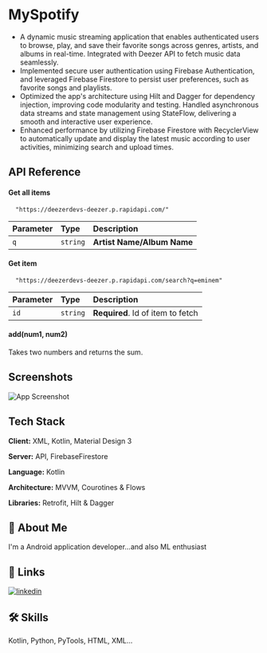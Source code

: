 
# MySpotify

* A dynamic music streaming application that enables authenticated users to browse, play, and save their favorite songs across genres, artists, and albums in real-time. Integrated with Deezer API to fetch music data seamlessly.
* Implemented secure user authentication using Firebase Authentication, and leveraged Firebase Firestore to persist user preferences, such as favorite songs and playlists.
* Optimized the app's architecture using Hilt and Dagger for dependency injection, improving code modularity and testing. Handled asynchronous data streams and state management using StateFlow, delivering a smooth and interactive user experience.
* Enhanced performance by utilizing Firebase Firestore with RecyclerView to automatically update and display the latest music  according to user activities, minimizing search and upload times.


## API Reference

#### Get all items

```http
  "https://deezerdevs-deezer.p.rapidapi.com/"
```

| Parameter | Type     | Description                |
| :-------- | :------- | :------------------------- |
| `q` | `string` | **Artist Name/Album Name** |

#### Get item

```http
  "https://deezerdevs-deezer.p.rapidapi.com/search?q=eminem"
```

| Parameter | Type     | Description                       |
| :-------- | :------- | :-------------------------------- |
| `id`      | `string` | **Required**. Id of item to fetch |

#### add(num1, num2)

Takes two numbers and returns the sum.


## Screenshots

![App Screenshot](https://drive.google.com/file/d/uc?export=view&id=1Mw-udW3tszNh7bCi4_24pKbGJwyZE2U4)

## Tech Stack

**Client:** XML, Kotlin, Material Design 3

**Server:** API, FirebaseFirestore

**Language:** Kotlin

**Architecture:** MVVM, Courotines & Flows

**Libraries:** Retrofit, Hilt & Dagger







## 🚀 About Me
I'm a Android application developer...and also ML enthusiast



## 🔗 Links
[![linkedin](www.linkedin.com/in/sri-prajwat)](https://www.linkedin.com/)


## 🛠 Skills
Kotlin, Python, PyTools, HTML, XML...

